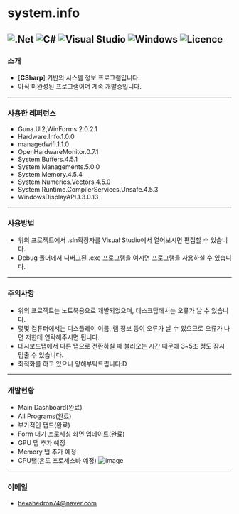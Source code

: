 # system.info
![.Net](https://img.shields.io/badge/.NETFramework4.7.2-5C2D91?style=for-the-badge&logo=.net&logoColor=white)
![C#](https://img.shields.io/badge/c%237.3-%23239120.svg?style=for-the-badge&logo=c-sharp&logoColor=white) 
![Visual Studio](https://img.shields.io/badge/Visual%20Studio-5C2D91.svg?style=for-the-badge&logo=visual-studio&logoColor=white) 
![Windows](https://img.shields.io/badge/Windows-0078D6?style=for-the-badge&logo=windows&logoColor=white) 
![Licence](https://img.shields.io/github/license/hexahedron74/CSharp-system.info-laptop-only?style=for-the-badge)
---
### 소개
* [**CSharp**] 기반의 시스템 정보 프로그램입니다.
* 아직 미완성된 프로그램이며 계속 개발중입니다.

---
### 사용한 레퍼런스
* Guna.UI2,WinForms.2.0.2.1
* Hardware.Info.1.0.0
* managedwifi.1.1.0
* OpenHardwareMonitor.0.7.1
* System.Buffers.4.5.1
* System.Managements.5.0.0
* System.Memory.4.5.4
* System.Numerics.Vectors.4.5.0
* System.Runtime.CompilerServices.Unsafe.4.5.3
* WindowsDisplayAPI.1.3.0.13

---
### 사용방법
* 위의 프로젝트에서 .sln확장자를 Visual Studio에서 열어보시면 편집할 수 있습니다.
* Debug 폴더에서 디버그된 .exe 프로그램을 여시면 프로그램을 사용하실 수 있습니다.

---
### 주의사항
* 위의 프로젝트는 노트북용으로 개발되었으며, 데스크탑에서는 오류가 날 수 있습니다.
* 몇몇 컴퓨터에서는 디스플레이 이름, 램 정보 등이 오류가 날 수 있으므로 오류가 나면
저한테 연락해주시면 됩니다.
* 대시보드탭에서 다른 탭으로 전환하실 때 불러오는 시간 때문에 3~5초 정도 잠시 멈출 수 있습니다.
* 최적화를 하고 있으니 양해부탁드립니다:D

---
### 개발현황
* Main Dashboard(완료)
* All Programs(완료)
* 부가적인 탭드(완료)
* Form 대기 프로세싱 화면 업데이트(완료)
* GPU 탭 추가 예정
* Memory 탭 추가 예정
* CPU탭(온도 프로세스바 예정)
![image](https://user-images.githubusercontent.com/57221033/111115213-a5a4b680-85a7-11eb-9b8b-d7e9e52551a9.png)

---
### 이메일
* hexahedron74@naver.com
